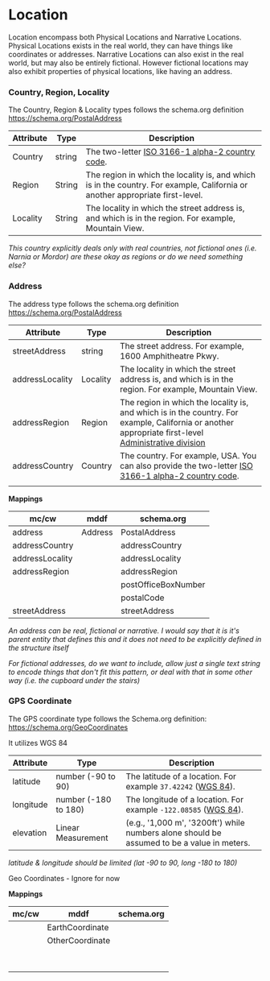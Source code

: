 # Location

Location encompass both Physical Locations and Narrative Locations. Physical Locations exists in the real world, they  can have things like coordinates or addresses. Narrative Locations can also exist in the real world, but may also be entirely fictional. However fictional locations may also exhibit properties of physical locations, like having an address.



### Country, Region, Locality

The Country, Region & Locality types follows the schema.org definition https://schema.org/PostalAddress

| Attribute | Type   | Description                                                  |
| --------- | ------ | ------------------------------------------------------------ |
| Country   | string | The two-letter [ISO 3166-1 alpha-2 country code](http://en.wikipedia.org/wiki/ISO_3166-1). |
| Region    | String | The region in which the locality is, and which is in the country. For example, California or another appropriate first-level. |
| Locality  | String | The locality in which the street address is, and which is in the region. For example, Mountain View. |

*This country explicitly deals only with real countries, not fictional ones (i.e. Narnia or Mordor) are these okay as regions or do we need something else?*



### Address
The address type follows the schema.org definition https://schema.org/PostalAddress

| Attribute       | Type     | Description                                                  |
| --------------- | -------- | ------------------------------------------------------------ |
| streetAddress   | string   | The street address. For example, 1600 Amphitheatre Pkwy.     |
| addressLocality | Locality | The locality in which the street address is, and which is in the region. For example, Mountain View. |
| addressRegion   | Region   | The region in which the locality is, and which is in the country. For example, California or another appropriate first-level [Administrative division](https://en.wikipedia.org/wiki/List_of_administrative_divisions_by_country) |
| addressCountry  | Country  | The country. For example, USA. You can also provide the two-letter [ISO 3166-1 alpha-2 country code](http://en.wikipedia.org/wiki/ISO_3166-1). |
|                 |          |                                                              |

**Mappings**

| mc/cw           | mddf    | schema.org          |
| --------------- | ------- | ------------------- |
| address         | Address | PostalAddress       |
| addressCountry  |         | addressCountry      |
| addressLocality |         | addressLocality     |
| addressRegion   |         | addressRegion       |
|                 |         | postOfficeBoxNumber |
|                 |         | postalCode          |
| streetAddress   |         | streetAddress       |

*An address can be real, fictional or narrative. I would say that it is it's parent entity that defines this and it does not need to be explicitly defined in the structure itself*

*For fictional addresses, do we want to include, allow just a single text string to encode things that don't fit this pattern, or deal with that in some other way (i.e. the cupboard under the stairs)*



### GPS Coordinate

The GPS coordinate type follows the Schema.org definition: https://schema.org/GeoCoordinates

It utilizes WGS 84

| Attribute | Type               | Description                                                  |
| --------- | ------------------ | ------------------------------------------------------------ |
| latitude  | number (-90 to 90)  | The latitude of a location. For example `37.42242` ([WGS 84](https://en.wikipedia.org/wiki/World_Geodetic_System)). |
| longitude | number (-180 to 180) | The longitude of a location. For example `-122.08585` ([WGS 84](https://en.wikipedia.org/wiki/World_Geodetic_System)). |
| elevation | Linear Measurement | (e.g., '1,000 m', '3200ft') while numbers alone should be assumed to be a value in meters. |


*latitude & longitude should be limited (lat -90 to 90, long -180 to 180)*


Geo Coordinates - Ignore for now

**Mappings**

| mc/cw | mddf            | schema.org |
| ----- | --------------- | ---------- |
|       | EarthCoordinate |            |
|       | OtherCoordinate |            |
|       |                 |            |
|       |                 |            |
|       |                 |            |
|       |                 |            |
|       |                 |            |
|       |                 |            |
|       |                 |            |
|       |                 |            |

